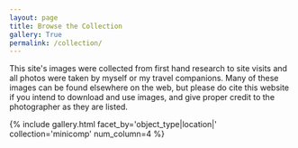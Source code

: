 ```yaml
---
layout: page
title: Browse the Collection
gallery: True
permalink: /collection/
---
```


This site's images were collected from first hand research to site visits and all photos were taken by myself or my travel companions. Many of these images can be found elsewhere on the web, but please do cite this website if you intend to download and use images, and give proper credit to the photographer as they are listed. 


{% include gallery.html facet_by='object_type|location|' collection='minicomp' num_column=4 %}
